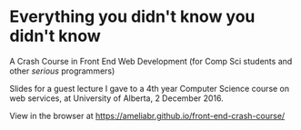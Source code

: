 # Everything you didn't know you didn't know 
  A Crash Course in Front End Web Development (for Comp Sci students and other *serious* programmers)
  
Slides for a guest lecture I gave to a 4th year Computer Science course on web services, at University of Alberta, 2 December 2016.

View in the browser at https://ameliabr.github.io/front-end-crash-course/
